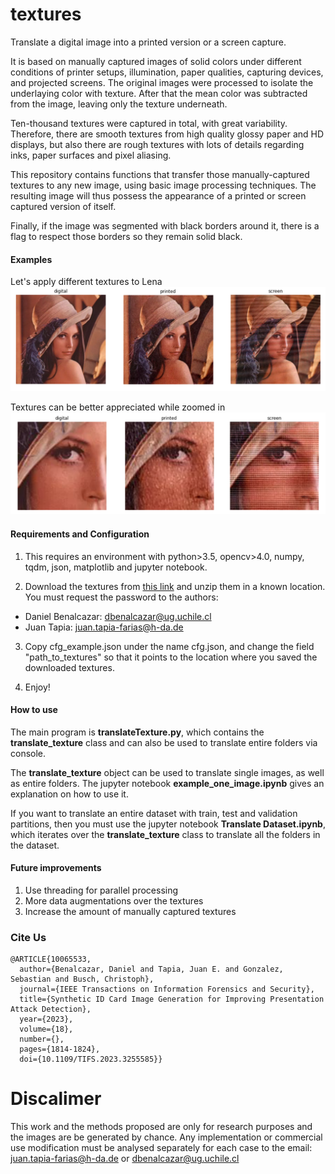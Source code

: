 # textures
Translate a digital image into a printed version or a screen capture.

It is based on manually captured images of solid colors under different conditions of printer setups, illumination, paper qualities, capturing devices, and projected screens. The original images were processed to isolate the underlaying color with texture. After that the mean color was subtracted from the image, leaving only the texture underneath.

Ten-thousand textures were captured in total, with great variability. Therefore, there are smooth textures from high quality glossy paper and HD displays, but also there are rough textures with lots of details regarding inks, paper surfaces and pixel aliasing.

This repository contains functions that transfer those manually-captured textures to any new image, using basic image processing techniques. The resulting image will thus possess the appearance of a printed or screen captured version of itself.

Finally, if the image was segmented with black borders around it, there is a flag to respect those borders so they remain solid black.

#### Examples
Let's apply different textures to Lena
![alt text](./assets/full_images.png?raw=true)

Textures can be better appreciated while zoomed in
![alt text](./assets/zoomed_images.png?raw=true)

#### Requirements and Configuration
1) This requires an environment with python>3.5, opencv>4.0, numpy, tqdm, json, matplotlib and jupyter notebook.

2) Download the textures from [this link](https://www.dropbox.com/s/t9ha0hgx0rsficc/textures-ID-Card.zip?dl=0) and unzip them in a known location. You must request the password to the authors:
  - Daniel Benalcazar: dbenalcazar@ug.uchile.cl
  - Juan Tapia: juan.tapia-farias@h-da.de

3) Copy cfg_example.json under the name cfg.json, and change the field "path_to_textures" so that it points to the location where you saved the downloaded textures.

4) Enjoy!

#### How to use
The main program is **translateTexture.py**, which contains the **translate_texture** class and can also be used to translate entire folders via console.

The **translate_texture** object can be used to translate single images, as well as entire folders. The jupyter notebook **example_one_image.ipynb** gives an explanation on how to use it.

If you want to translate an entire dataset with train, test and validation partitions, then you must use the jupyter notebook **Translate Dataset.ipynb**, which iterates over the **translate_texture** class to translate all the folders in the dataset.

#### Future improvements
1) Use threading for parallel processing
2) More data augmentations over the textures
3) Increase the amount of manually captured textures

### Cite Us
```
@ARTICLE{10065533,
  author={Benalcazar, Daniel and Tapia, Juan E. and Gonzalez, Sebastian and Busch, Christoph},
  journal={IEEE Transactions on Information Forensics and Security}, 
  title={Synthetic ID Card Image Generation for Improving Presentation Attack Detection}, 
  year={2023},
  volume={18},
  number={},
  pages={1814-1824},
  doi={10.1109/TIFS.2023.3255585}}
 ```

# Discalimer
This work and the methods proposed are only for research purposes and the images are be generated by chance. Any implementation or commercial use modification must be analysed separately for each case to the email: juan.tapia-farias@h-da.de or dbenalcazar@ug.uchile.cl
<p>

